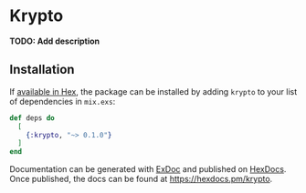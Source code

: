 # Krypto

**TODO: Add description**

## Installation

If [available in Hex](https://hex.pm/docs/publish), the package can be installed
by adding `krypto` to your list of dependencies in `mix.exs`:

```elixir
def deps do
  [
    {:krypto, "~> 0.1.0"}
  ]
end
```

Documentation can be generated with [ExDoc](https://github.com/elixir-lang/ex_doc)
and published on [HexDocs](https://hexdocs.pm). Once published, the docs can
be found at <https://hexdocs.pm/krypto>.


